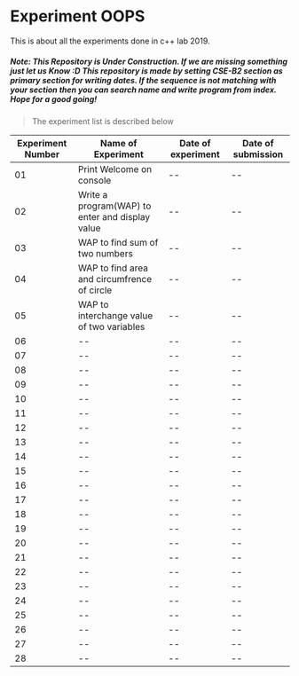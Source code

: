 # Experiment OOPS

This is about all the experiments done in c++ lab 2019.


##### Note: This Repository is Under Construction. If we are missing something just let us Know :D This repository is made by setting CSE-B2 section as primary section for writing dates. If the sequence is not matching with your section then you can search name and write program from index. Hope for a good going!



> The experiment list is described below

| Experiment Number | Name of Experiment | Date of experiment | Date of submission |
|------------------|--------------------|--------------------|--------------------|
|01| Print Welcome on console | -- | -- |
|02| Write a program(WAP) to enter and display value | -- | -- |
|03| WAP to find sum of two numbers | -- | -- |
|04| WAP to find area and circumfrence of circle | -- | -- |
|05| WAP to interchange value of two variables | -- | -- |
|06| -- | -- | -- |
|07| -- | -- | -- |
|08| -- | -- | -- |
|09| -- | -- | -- |
|10| -- | -- | -- |
|11| -- | -- | -- |
|12| -- | -- | -- |
|13| -- | -- | -- |
|14| -- | -- | -- |
|15| -- | -- | -- |
|16| -- | -- | -- |
|17| -- | -- | -- |
|18| -- | -- | -- |
|19| -- | -- | -- |
|20| -- | -- | -- |
|21| -- | -- | -- |
|22| -- | -- | -- |
|23| -- | -- | -- |
|24| -- | -- | -- |
|25| -- | -- | -- |
|26| -- | -- | -- |
|27| -- | -- | -- |
|28| -- | -- | -- |


